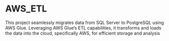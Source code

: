 # AWS_ETL
This project seamlessly migrates data from SQL Server to PostgreSQL using AWS Glue. Leveraging AWS Glue’s ETL capabilities, it transforms and loads the data into the cloud, specifically AWS, for efficient storage and analysis
